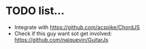 # TODO list...

- Integrate with https://github.com/acspike/ChordJS 
- Check if this guy want sot get involved: https://github.com/naiquevin/GuitarJs
